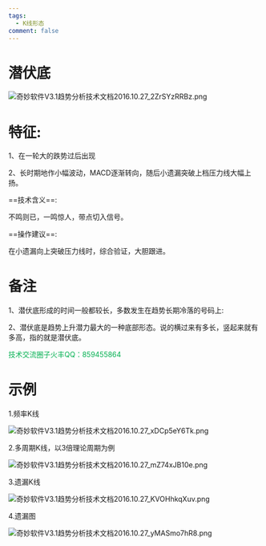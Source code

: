 ```yaml
---
tags:
  - K线形态
comment: false
---
```

# 潜伏底

![奇妙软件V3.1趋势分析技术文档2016.10.27_2ZrSYzRRBz.png](https://cloudflare-imgbed-dp1.pages.dev/file/1727698929062_奇妙软件V3.1趋势分析技术文档2016.10.27_2ZrSYzRRBz.png)

# 特征:

1、在一轮大的跌势过后出现

2、长时期地作小幅波动，MACD逐渐转向，随后小遗漏突破上档压力线大幅上扬。


==技术含义==:

不鸣则已，一鸣惊人，带点切入信号。

==操作建议==:

在小遗漏向上突破压力线时，综合验证，大胆跟进。


# 备注

1、潜伏底形成的时间一般都较长，多数发生在趋势长期冷落的号码上:

2、潜伏底是趋势上升潜力最大的一种底部形态。说的横过来有多长，竖起来就有多高，指的就是潜伏底。

 <font color="#00b050">技术交流圈子火丰QQ：859455864</font>
 
# 示例

1.频率K线

![奇妙软件V3.1趋势分析技术文档2016.10.27_xDCp5eY6Tk.png](https://cloudflare-imgbed-dp1.pages.dev/file/1727698929502_奇妙软件V3.1趋势分析技术文档2016.10.27_xDCp5eY6Tk.png)

2.多周期K线，以3倍理论周期为例

![奇妙软件V3.1趋势分析技术文档2016.10.27_mZ74xJB10e.png](https://cloudflare-imgbed-dp1.pages.dev/file/1727699095865_奇妙软件V3.1趋势分析技术文档2016.10.27_mZ74xJB10e.png)

3.遗漏K线

![奇妙软件V3.1趋势分析技术文档2016.10.27_KVOHhkqXuv.png](https://cloudflare-imgbed-dp1.pages.dev/file/1727699590159_奇妙软件V3.1趋势分析技术文档2016.10.27_KVOHhkqXuv.png)

4.遗漏图

![奇妙软件V3.1趋势分析技术文档2016.10.27_yMASmo7hR8.png](https://cloudflare-imgbed-dp1.pages.dev/file/1727699587150_奇妙软件V3.1趋势分析技术文档2016.10.27_yMASmo7hR8.png)




